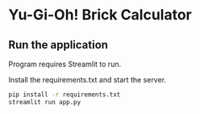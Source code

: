 # Yu-Gi-Oh! Brick Calculator


## Run the application

Program requires Streamlit to run.

Install the requirements.txt and start the server.

```sh
pip install -r requirements.txt
streamlit run app.py
```

